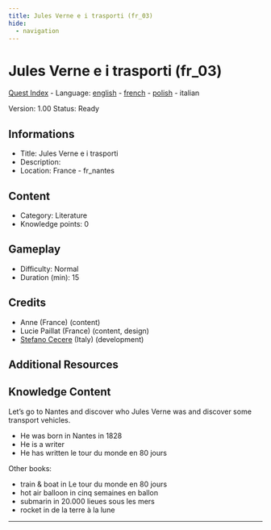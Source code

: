```yaml
---
title: Jules Verne e i trasporti (fr_03)
hide:
  - navigation
---
```


# Jules Verne e i trasporti (fr_03)
[Quest Index](./index.it.md) - Language: [english](./fr_03.md) - [french](./fr_03.fr.md) - [polish](./fr_03.pl.md) - italian

Version: 1.00
Status: Ready

## Informations

- Title: Jules Verne e i trasporti
- Description: 
- Location: France - fr_nantes
## Content
- Category: Literature
- Knowledge points: 0
## Gameplay
- Difficulty: Normal
- Duration (min): 15
## Credits
- Anne (France) (content)
- Lucie Paillat (France) (content, design)
- [Stefano Cecere](https://stefanocecere.com) (Italy) (development)

## Additional Resources

## Knowledge Content

Let’s go to Nantes and discover who Jules Verne was and discover some transport vehicles.

- He was born in Nantes in 1828
- He is a writer 
- He has written le tour du monde en 80 jours

Other books:

- train & boat in Le tour du monde en 80 jours
- hot air balloon in cinq semaines en ballon
- submarin in 20.000 lieues sous les mers
- rocket in de la terre à la lune 


---

